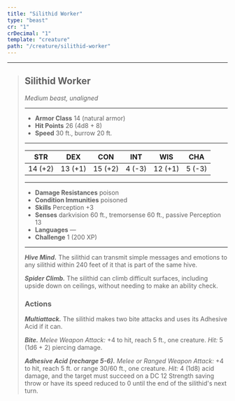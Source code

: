 ```yaml
---
title: "Silithid Worker"
type: "beast"
cr: "1"
crDecimal: "1"
template: "creature"
path: "/creature/silithid-worker"
---
```


___
>
> ## Silithid Worker
>*Medium beast, unaligned*
> ___
>
> - **Armor Class** 14 (natural armor)
> - **Hit Points** 26 (4d8 + 8)
> - **Speed** 30 ft., burrow 20 ft.
>___
>
>|STR|DEX|CON|INT|WIS|CHA|
>|:---:|:---:|:---:|:---:|:---:|:---:|
>|14 (+2)|13 (+1)|15 (+2)|4 (-3)|12 (+1)|5 (-3)|
>___
>
> - **Damage Resistances** poison
> - **Condition Immunities** poisoned
> - **Skills** Perception +3
> - **Senses** darkvision 60 ft., tremorsense 60 ft., passive Perception 13
> - **Languages** —
> - **Challenge** 1 (200 XP)
> ___
>
> ***Hive Mind.*** The silithid can transmit simple messages and emotions to any silithid within 240 feet of it that is part of the same hive.
>
> ***Spider Climb.*** The silithid can climb difficult surfaces, including upside down on ceilings, without needing to make an ability check.
>
> ### Actions
> ***Multiattack.*** The silithid makes two bite attacks and uses its Adhesive Acid if it can.
>
> ***Bite.*** *Melee Weapon Attack:* +4 to hit, reach 5 ft., one creature. *Hit:* 5 (1d6 + 2) piercing damage.
>
> ***Adhesive Acid (recharge 5-6).*** *Melee or Ranged Weapon Attack:* +4 to hit, reach 5 ft. or range 30/60 ft., one creature. *Hit:* 4 (1d8) acid damage, and the target must succeed on a DC 12 Strength saving throw or have its speed reduced to 0 until the end of the silithid's next turn.
